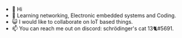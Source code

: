 - 👋 Hi
- 🌱 Learning networking, Electronic embedded systems and Coding.
- 😺 I would like to collaborate on IoT based things.
- 📫 You can reach me out on discord: schrödinger's cat 13🐈#5691.



<!---
feliscatuss/feliscatuss is a ✨ special ✨ repository because its `README.md` (this file) appears on your GitHub profile.
You can click the Preview link to take a look at your changes.
--->
